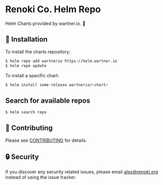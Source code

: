 Renoki Co. Helm Repo
====================

Helm Charts provided by wartner.io. 🚀

## 🚀 Installation

To install the charts repository:

```bash
$ helm repo add wartnerio https://helm.wartner.io
$ helm repo update
```

To install a specific chart:

```bash
$ helm install some-release wartnerio/<chart>
```

## Search for available repos

```bash
$ helm search repo
```

## 🤝 Contributing

Please see [CONTRIBUTING](CONTRIBUTING.md) for details.

## 🔒  Security

If you discover any security related issues, please email alex@renoki.org instead of using the issue tracker.
